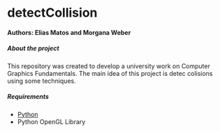 # detectCollision

#### Authors: Elias Matos and Morgana Weber
##### About the project
This repository was created to develop a university work on Computer Graphics Fundamentals. 
The main idea of this project is detec colisions using some techniques.


##### Requirements 
- [Python](https://www.python.org/downloads/)
- Python OpenGL Library

